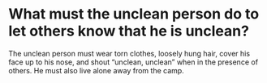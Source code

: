 # What must the unclean person do to let others know that he is unclean?

The unclean person must wear torn clothes, loosely hung hair, cover his face up to his nose, and shout “unclean, unclean” when in the presence of others. He must also live alone away from the camp.
